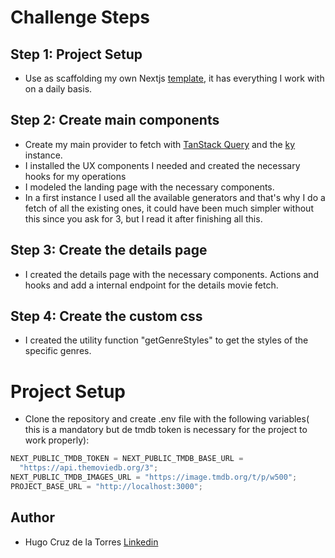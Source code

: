 # Challenge Steps

## Step 1: Project Setup

- Use as scaffolding my own Nextjs [template](https://www.npmjs.com/package/@hugo_cruz/nextjs-setup), it has everything I work with on a daily basis.

## Step 2: Create main components

- Create my main provider to fetch with [TanStack Query](https://tanstack.com/query/latest/docs/framework/react/overview) and the [ky](https://www.npmjs.com/package/ky) instance.
- I installed the UX components I needed and created the necessary hooks for my operations
- I modeled the landing page with the necessary components.
- In a first instance I used all the available generators and that's why I do a fetch of all the existing ones, it could have been much simpler without this since you ask for 3, but I read it after finishing all this.

## Step 3: Create the details page

- I created the details page with the necessary components. Actions and hooks and add a internal endpoint for the details movie fetch.

## Step 4: Create the custom css

- I created the utility function "getGenreStyles" to get the styles of the specific genres.

# Project Setup

- Clone the repository and create .env file with the following variables( this is a mandatory but de tmdb token is necessary for the project to work properly):

```typescript
NEXT_PUBLIC_TMDB_TOKEN = NEXT_PUBLIC_TMDB_BASE_URL =
  "https://api.themoviedb.org/3";
NEXT_PUBLIC_TMDB_IMAGES_URL = "https://image.tmdb.org/t/p/w500";
PROJECT_BASE_URL = "http://localhost:3000";
```

## Author

- Hugo Cruz de la Torres [Linkedin](https://www.linkedin.com/in/hugo-cruz-7a0630197)

